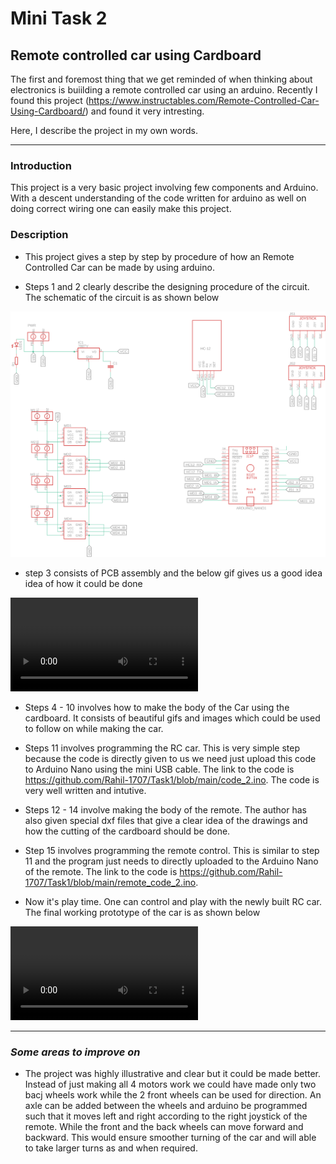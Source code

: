# **Mini Task 2**
## **Remote controlled car using Cardboard**

The first and foremost thing that we get reminded of when thinking about electronics is buiilding a remote controlled car using an arduino. Recently I found this project (https://www.instructables.com/Remote-Controlled-Car-Using-Cardboard/) and found it very intresting.

Here, I describe the project in my own words.

---

### **Introduction**
This project is a very basic project involving few components and Arduino. With a descent understanding of the code written for arduino as well on doing correct wiring one can easily make this project.

### **Description**

- This project gives a step by step by procedure of how an Remote Controlled Car can be made by using arduino.

- Steps 1 and 2 clearly describe the designing procedure of the circuit. The schematic of the circuit is as shown below

![img2](https://raw.githubusercontent.com/Rahil-1707/Task1/main/img2.webp)

- step 3 consists of PCB assembly and the below gif gives us a good idea idea of how it could be done

![img2_gif1](https://github.com/Rahil-1707/Task1/blob/main/gif2.mp4?raw=true)

- Steps 4 - 10 involves how to make the body of the Car using the cardboard. It consists of beautiful gifs and images which could be used to follow on while making the car.

- Steps 11 involves programming the RC car. This is very simple step because the code is directly given to us we need just upload this code to Arduino Nano using the mini USB cable. The link to the code is https://github.com/Rahil-1707/Task1/blob/main/code_2.ino. The code is very well written and intutive.

- Steps 12 - 14 involve making the body of the remote. The author has also given special dxf files that give a clear idea of the drawings and how the cutting of the cardboard should be done.

- Step 15 involves programming the remote control. This is similar to step 11 and the program just needs to directly uploaded to the Arduino Nano of the remote. The link to the code is https://github.com/Rahil-1707/Task1/blob/main/remote_code_2.ino.

- Now it's play time. One can control and play with the newly built RC car. The final working prototype of the car is as shown below

![fianl_car_2](final_car_2.mp4)

---
### ***Some areas to improve on***

- The project was highly illustrative and clear but it could be made better. Instead of just making all 4 motors work we could have made only two bacj wheels work while the 2 front wheels can be used for direction. An axle can be added between the wheels and arduino be programmed such that it moves left and right according to the right joystick of the remote. While the front and the back wheels can move forward and backward. This would ensure smoother turning of the car and will able to take larger turns as and when required.
